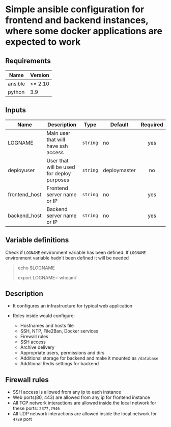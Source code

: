 # Simple ansible configuration for frontend and backend instances, where some docker applications are expected to work

## Requirements

| Name | Version |
|------|---------|
| ansible | >= 2.10 |
| python | 3.9 |

## Inputs

| Name | Description | Type | Default | Required |
|------|-------------|------|---------|:--------:|
| LOGNAME | Main user that will have ssh access | `string` | no | yes |
| deployuser | User that will be used for deploy purposes | `string` | deploymaster | no |
| frontend_host | Frontend server name or IP | `string` | no | yes |
| backend_host | Backend server name or IP | `string` | no | yes |

## Variable definitions

Check if `LOGNAME` environment variable has been defined.
If `LOGNAME` environment variable hadn't been defined it will be needed

> echo $LOGNAME
>
> export LOGNAME=\`whoami\`

## Description

* It configures an infrastructure for typical web application
* Roles inside would configure:

    - Hostnames and hosts file
    - SSH, NTP, File2Ban, Docker services
    - Firewall rules
    - SSH access
    - Archive delivery
    - Appropriate users, permissions and dirs
    - Additional storage for backend and make it mounted as `/database`
    - Additional Redis settings for backend

## Firewall rules

* SSH access is allowed from any ip to each instance
* Web ports(80, 443) are allowed from any ip for frontend instance
* All TCP network interactions are allowed inside the local network for these ports: `2377,7946`
* All UDP network interactions are allowed inside the local network for `4789` port